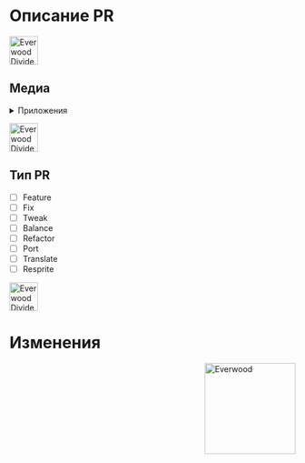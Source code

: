 <!-- Текст между стрелками - это комментарии - они не будут видны в вашем PR. -->

# Описание PR
<!-- Опишите здесь ваш Pull Request (PR). Что он изменяет? На что еще это может повлиять? -->



[<img src="https://s.iimg.su/s/13/lO1hKUDag3Rv81n0HvrnvuxqQCwO8u4JJO9XniIX.png" alt="EverwoodDivider" height="50" align="center">](https://github.com/AtaraxiaSpaceFoundation/Everwood-14)

## Медиа
<!-- Добавьте скриншоты/видео, для демонстрации вашего PR. Если ваш PR представляет собой визуальное изменение, добавьте скриншоты, иначе он может быть закрыт. -->

<details><summary>Приложения</summary>
<p>

![Example Media Embed](https://example.com/thisimageisntreal.png)

</p>
</details>

[<img src="https://s.iimg.su/s/13/lO1hKUDag3Rv81n0HvrnvuxqQCwO8u4JJO9XniIX.png" alt="EverwoodDivider" height="50" align="center">](https://github.com/AtaraxiaSpaceFoundation/Everwood-14)

## Тип PR
<!-- Подходите ответственно к пометке этих пунктов, для этого необходимо поставить английскую "x" между квадратных скобок -->
- [ ] Feature
- [ ] Fix
- [ ] Tweak
- [ ] Balance
- [ ] Refactor
- [ ] Port
- [ ] Translate
- [ ] Resprite

[<img src="https://s.iimg.su/s/13/lO1hKUDag3Rv81n0HvrnvuxqQCwO8u4JJO9XniIX.png" alt="EverwoodDivider" height="50" align="center">](https://github.com/AtaraxiaSpaceFoundation/Everwood-14)

# Изменения

[<img src="https://s.iimg.su/s/13/lMzIC7EIejJHZwgx4UHMKyjuqYscEF6qDUsRrBlL.png" alt="Everwood" width="160" height="160" align="right">](https://github.com/AtaraxiaSpaceFoundation/Everwood-14)

<!--
Здесь вы можете написать список изменений, который будет автоматически добавлен в игру, когда ваш PR будет принят
Для записей в списке изменений есть 4 значка: add, remove, tweak, fix. Думаю, вы сможете разобраться с остальным.

Вы можете поставить свой ник после символа :cl:, чтобы изменить ник, который будет отображаться в журнале изменений (в противном случае будет использоваться ник вашего аккаунта GitHub)
Например: ":cl: PuroSlavKing".

Как правило, в журналы изменений следует помещать только то, что действительно важно игрокам. Вещи вроде "Рефактор системы X, но изменений вы не увидите" - не должны быть в журнале изменений, эти изменения обычные игроки не смогут заметить.

При написании списка изменений НЕ считайте суффикс типа записи (например, add) "частью" предложения:
Плохо: - add: Хирургия может вырезать яйца.
Хорошо: - add: Добавлена хирургическая операция, которая позволяет вырезать яйца.
-->

<!-- Не забудьте убрать стрелки, что-бы changelog отображался, если вы считаете, что он нужен.
:cl: 
- add: Добавлено веселье.
- remove: Убрано веселье.
- tweak: Изменено веселье.
- fix: Исправлено веселье.
-->
